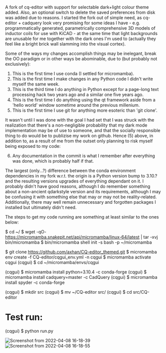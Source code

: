 A fork of cq-editor with support for selectable dark+light colour theme added. Also, an optional switch to delete the saved preferences from disk was added due to reasons. I started the fork out of simple need, as cq-editor + cadquery look very promising for some ideas I have -  e.g. programmatically generated, parametrically comprehensive 3D models of inductor coils for use with KiCAD - at the same time that light backgrounds are unusable for me together with the dark ones I'm used to (actually they feel like a bright brick wall slamming into the visual cortex).  

Some of the ways my changes accomplish things may be inelegant, break the OO paradigm or in other ways be abominable, due to (but probably not exclusively):

1. This is the first time I use conda (I settled for micromamba).
2. This is the first time I make changes in any Python code I didn't write myself the same week.
3. This is the third time I do anything in Python except for a page-long text processing hack two years ago and a similar one five years ago.
4. This is the first time I do anything using the qt framework aside from a 'hello world' window sometime around the previous millenium.
5. This is the first time I use git for anything more esoteric than 'git clone'.

It wasn't until I was done with the goal I had set that I was struck with the realization that there's a non-negligible probability that my dark mode implementation may be of use to someone, and that the socially responsible thing to do would be to publizise my work on github. Hence (5) above, in addition to, as a result of me from the outset only planning to risk myself being exposed to my code:

6. Any documentation in the commit is what I remember after everything was done, which is probably half if that.

The largest (only...?) difference between the conda environment dependencies in my fork w.r.t. the origin is a Python version bump to 3.10.? and the resulting versions upgrades of everything dependant on it. I probably didn't have good reasons, although I do remember something about a non-ancient qdarkstyle version and its requirements, although I may be confusing it with something else that may or may not be reality-related. Additionally, there may well remain unnecessary and forgotten packages I installed but ultimately didn't need.

The steps to get my code running are something at least similar to the ones below:

$ cd ~/
$ wget -qO- https://micromamba.snakepit.net/api/micromamba/linux-64/latest | tar -xvj bin/micromamba
$ bin/micromamba shell init -s bash -p ~/micromamba

$ git clone https://github.com/axhan/CQ-editor_themed.git
$ micromamba env create -f CQ-editor/cqgui_env.yml -n cqgui
$ micromamba activate cqgui
(cqgui) $ cd ~/micromamba/envs/cqgui

(cqgui) $ micromamba install python=3.10.4 -c conda-forge
(cqgui) $ micromamba install cadquery=master -c CadQuery
(cqgui) $ micromamba install spyder -c conda-forge

(cqgui) $ mkdir src
(cqgui) $ mv ~/CQ-editor src/
(cqgui) $ cd src/CQ-editor

# Test run:
(cqgui) $ python run.py

![Screenshot from 2022-04-08 16-18-39](https://user-images.githubusercontent.com/41844315/162455097-620813fb-4279-4013-a9d1-e7f3aaed12ab.png)
![Screenshot from 2022-04-08 16-18-55](https://user-images.githubusercontent.com/41844315/162455138-97051129-ad2f-48ca-94c7-b9316d37456a.png)
